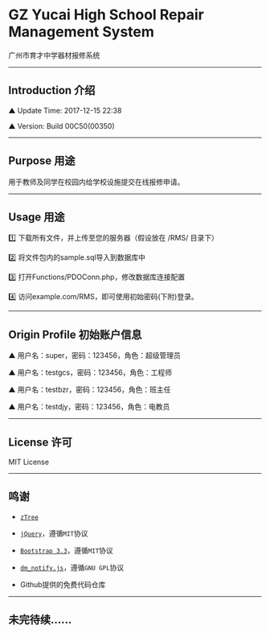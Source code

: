 # GZ Yucai High School Repair Management System 

广州市育才中学器材报修系统

---

## Introduction 介绍

▲ Update Time: 2017-12-15 22:38

▲ Version: Build 00C50(00350)

---

## Purpose 用途

用于教师及同学在校园内给学校设施提交在线报修申请。

---

## Usage 用途

:one: 下载所有文件，并上传至您的服务器（假设放在 /RMS/ 目录下）

:two: 将文件包内的sample.sql导入到数据库中

:three: 打开Functions/PDOConn.php，修改数据库连接配置

:four: 访问example.com/RMS，即可使用初始密码(下附)登录。

---

## Origin Profile 初始账户信息

▲ 用户名：super，密码：123456，角色：超级管理员

▲ 用户名：testgcs，密码：123456，角色：工程师

▲ 用户名：testbzr，密码：123456，角色：班主任

▲ 用户名：testdjy，密码：123456，角色：电教员

---

## License 许可

MIT License

---

## 鸣谢

* [`zTree`](https://github.com/zTree/zTree_v3)

* [`jQuery`](https://jquery.org/)，遵循`MIT`协议

* [`Bootstrap 3.3`](https://getbootstrap.com/)，遵循`MIT`协议

* [`dm_notify.js`](http://www.jqueryscript.net/other/Lightweight-Growl-style-Notification-Plugin-dm_notify-js.html)，遵循`GNU GPL`协议

* Github提供的免费代码仓库

---

## 未完待续……